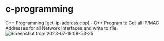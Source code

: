 # c-programming
C++ Programming
[get-ip-address.cpp] - C++ Program to Get all IP/MAC Addresses for all Network Interfaces and write to file. 
![Screenshot from 2023-07-19 08-53-25](https://github.com/alexander-labarge/c-programming/assets/103531175/642a21c4-7110-4bec-9596-ab5847f12ae5)
